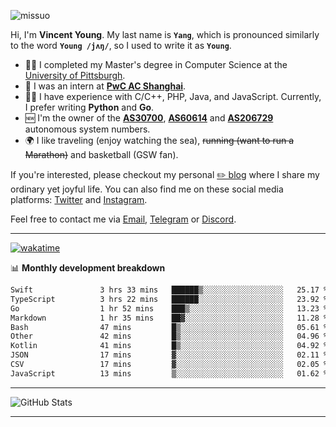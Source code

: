 <p align="left"> <img src="https://komarev.com/ghpvc/?username=missuo&label=Profile%20views&color=0e75b6&style=flat" alt="missuo" /> </p>

Hi, I'm **Vincent Young**. My last name is **`Yang`**, which is pronounced similarly to the word **`Young /jʌŋ/`**, so I used to write it as **`Young`**.

- 👨‍🎓 I completed my Master's degree in Computer Science at the [University of Pittsburgh](https://www.pitt.edu).
- 💼 I was an intern at **[PwC AC Shanghai](https://www.linkedin.com/company/pwc-ac-shanghai/)**.
- 👨‍💻 I have experience with C/C++, PHP, Java, and JavaScript. Currently, I prefer writing **Python** and **Go**.
- 🆕 I'm the owner of the **[AS30700](https://bgp.tools/as/30700)**, **[AS60614](https://bgp.tools/as/60614)** and **[AS206729](https://bgp.tools/as/206729)** autonomous system numbers.
- 🌍 I like traveling (enjoy watching the sea), ~~running (want to run a Marathon)~~ and basketball (GSW fan).

If you're interested, please checkout my personal [✏️ blog](https://missuo.me/) where I share my ordinary yet joyful life. You can also find me on these social media platforms: [Twitter](https://twitter.com/m1ssuo) and [Instagram](https://www.instagram.com/missuo.me).

Feel free to contact me via <a href="mailto:me@owo.nz">Email</a>, [Telegram](https://t.me/missuo) or [Discord](https://discordapp.com/users/missuo#7448).

-------

[![wakatime](https://wakatime.com/badge/user/c13cd961-40ca-417a-afb6-1f9ea8ac295c.svg)](https://wakatime.com/@missuo)

📊 **Monthly development breakdown**
<!--START_SECTION:waka-->

```txt
Swift               3 hrs 33 mins   ██████▒░░░░░░░░░░░░░░░░░░   25.17 %
TypeScript          3 hrs 22 mins   ██████░░░░░░░░░░░░░░░░░░░   23.92 %
Go                  1 hr 52 mins    ███▒░░░░░░░░░░░░░░░░░░░░░   13.23 %
Markdown            1 hr 35 mins    ██▓░░░░░░░░░░░░░░░░░░░░░░   11.28 %
Bash                47 mins         █▒░░░░░░░░░░░░░░░░░░░░░░░   05.61 %
Other               42 mins         █▒░░░░░░░░░░░░░░░░░░░░░░░   04.96 %
Kotlin              41 mins         █▒░░░░░░░░░░░░░░░░░░░░░░░   04.92 %
JSON                17 mins         ▓░░░░░░░░░░░░░░░░░░░░░░░░   02.11 %
CSV                 17 mins         ▓░░░░░░░░░░░░░░░░░░░░░░░░   02.05 %
JavaScript          13 mins         ▒░░░░░░░░░░░░░░░░░░░░░░░░   01.62 %
```

<!--END_SECTION:waka-->

-------

![GitHub Stats](https://github-readme-stats-opal-alpha-76.vercel.app/api?username=missuo&show_icons=true&theme=transparent)

-------

